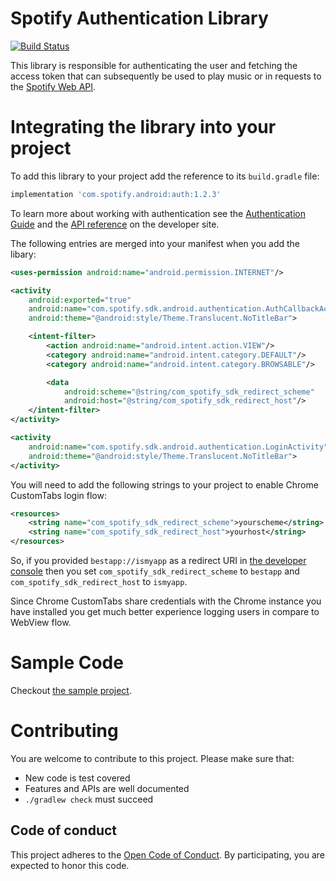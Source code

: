 # Spotify Authentication Library

[![Build Status](https://travis-ci.org/spotify/android-auth.svg?branch=master)](https://travis-ci.org/spotify/android-auth)

This library is responsible for authenticating the user and fetching the access token
that can subsequently be used to play music or in requests to the [Spotify Web API](https://developer.spotify.com/web-api/).

# Integrating the library into your project

To add this library to your project add the reference to its `build.gradle` file:

```gradle
implementation 'com.spotify.android:auth:1.2.3'
```

To learn more about working with authentication see the
[Authentication Guide](https://developer.spotify.com/technologies/spotify-android-sdk/android-sdk-authentication-guide/)
and the [API reference](https://developer.spotify.com/android-sdk-docs/authentication) on the developer site.

The following entries are merged into your manifest when you add the libary:

```xml
<uses-permission android:name="android.permission.INTERNET"/>

<activity
    android:exported="true"
    android:name="com.spotify.sdk.android.authentication.AuthCallbackActivity"
    android:theme="@android:style/Theme.Translucent.NoTitleBar">

    <intent-filter>
        <action android:name="android.intent.action.VIEW"/>
        <category android:name="android.intent.category.DEFAULT"/>
        <category android:name="android.intent.category.BROWSABLE"/>

        <data
            android:scheme="@string/com_spotify_sdk_redirect_scheme"
            android:host="@string/com_spotify_sdk_redirect_host"/>
    </intent-filter>
</activity>

<activity
    android:name="com.spotify.sdk.android.authentication.LoginActivity"
    android:theme="@android:style/Theme.Translucent.NoTitleBar">
</activity>
```

You will need to add the following strings to your project to enable Chrome CustomTabs
login flow:

```xml
<resources>
    <string name="com_spotify_sdk_redirect_scheme">yourscheme</string>
    <string name="com_spotify_sdk_redirect_host">yourhost</string>
</resources>
```

So, if you provided `bestapp://ismyapp` as a redirect URI in [the developer console](https://developer.spotify.com/my-applications/#!/applications)
then you set `com_spotify_sdk_redirect_scheme` to `bestapp` and `com_spotify_sdk_redirect_host` to `ismyapp`.

Since Chrome CustomTabs share credentials with the Chrome instance you have installed
you get much better experience logging users in compare to WebView flow.

# Sample Code

Checkout [the sample project](https://github.com/spotify/android-sdk/tree/master/auth-sample).


# Contributing

You are welcome to contribute to this project. Please make sure that:
* New code is test covered
* Features and APIs are well documented
* `./gradlew check` must succeed

## Code of conduct
This project adheres to the [Open Code of Conduct][code-of-conduct]. By participating, you are expected to honor this code.

[code-of-conduct]: https://github.com/spotify/code-of-conduct/blob/master/code-of-conduct.md

